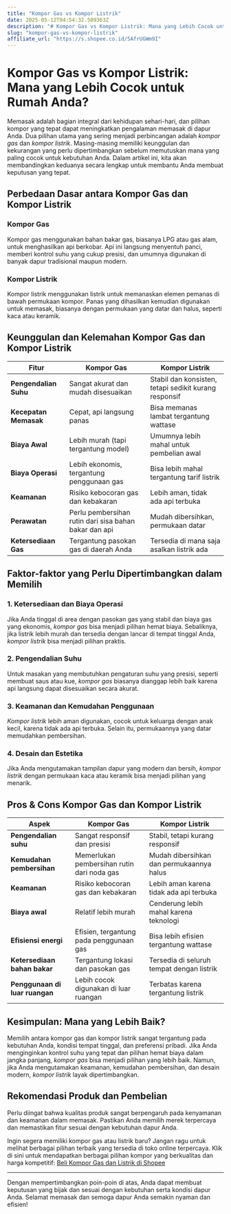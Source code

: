 ```yaml
---
title: "Kompor Gas vs Kompor Listrik"
date: 2025-05-12T04:54:32.509363Z
description: "# Kompor Gas vs Kompor Listrik: Mana yang Lebih Cocok untuk Rumah Anda?..."
slug: "kompor-gas-vs-kompor-listrik"
affiliate_url: "https://s.shopee.co.id/5AfrUGWm9I"
---
```

# Kompor Gas vs Kompor Listrik: Mana yang Lebih Cocok untuk Rumah Anda?

Memasak adalah bagian integral dari kehidupan sehari-hari, dan pilihan kompor yang tepat dapat meningkatkan pengalaman memasak di dapur Anda. Dua pilihan utama yang sering menjadi perbincangan adalah *kompor gas* dan *kompor listrik*. Masing-masing memiliki keunggulan dan kekurangan yang perlu dipertimbangkan sebelum memutuskan mana yang paling cocok untuk kebutuhan Anda. Dalam artikel ini, kita akan membandingkan keduanya secara lengkap untuk membantu Anda membuat keputusan yang tepat.

## Perbedaan Dasar antara Kompor Gas dan Kompor Listrik

### Kompor Gas
Kompor gas menggunakan bahan bakar gas, biasanya LPG atau gas alam, untuk menghasilkan api berkobar. Api ini langsung menyentuh panci, memberi kontrol suhu yang cukup presisi, dan umumnya digunakan di banyak dapur tradisional maupun modern.

### Kompor Listrik
Kompor listrik menggunakan listrik untuk memanaskan elemen pemanas di bawah permukaan kompor. Panas yang dihasilkan kemudian digunakan untuk memasak, biasanya dengan permukaan yang datar dan halus, seperti kaca atau keramik.

## Keunggulan dan Kelemahan Kompor Gas dan Kompor Listrik

| Fitur                     | Kompor Gas                                   | Kompor Listrik                                |
|---------------------------|----------------------------------------------|----------------------------------------------|
| **Pengendalian Suhu**     | Sangat akurat dan mudah disesuaikan        | Stabil dan konsisten, tetapi sedikit kurang responsif | 
| **Kecepatan Memasak**      | Cepat, api langsung panas                   | Bisa memanas lambat tergantung wattase  |
| **Biaya Awal**             | Lebih murah (tapi tergantung model)        | Umumnya lebih mahal untuk pembelian awal|
| **Biaya Operasi**          | Lebih ekonomis, tergantung penggunaan gas | Bisa lebih mahal tergantung tarif listrik |
| **Keamanan**               | Risiko kebocoran gas dan kebakaran        | Lebih aman, tidak ada api terbuka        |
| **Perawatan**              | Perlu pembersihan rutin dari sisa bahan bakar dan api | Mudah dibersihkan, permukaan datar |
| **Ketersediaan Gas**        | Tergantung pasokan gas di daerah Anda   | Tersedia di mana saja asalkan listrik ada |

## Faktor-faktor yang Perlu Dipertimbangkan dalam Memilih

### 1. Ketersediaan dan Biaya Operasi
Jika Anda tinggal di area dengan pasokan gas yang stabil dan biaya gas yang ekonomis, *kompor gas* bisa menjadi pilihan hemat biaya. Sebaliknya, jika listrik lebih murah dan tersedia dengan lancar di tempat tinggal Anda, *kompor listrik* bisa menjadi pilihan praktis.

### 2. Pengendalian Suhu
Untuk masakan yang membutuhkan pengaturan suhu yang presisi, seperti membuat saus atau kue, *kompor gas* biasanya dianggap lebih baik karena api langsung dapat disesuaikan secara akurat.

### 3. Keamanan dan Kemudahan Penggunaan
*Kompor listrik* lebih aman digunakan, cocok untuk keluarga dengan anak kecil, karena tidak ada api terbuka. Selain itu, permukaannya yang datar memudahkan pembersihan.

### 4. Desain dan Estetika
Jika Anda mengutamakan tampilan dapur yang modern dan bersih, *kompor listrik* dengan permukaan kaca atau keramik bisa menjadi pilihan yang menarik.

## Pros & Cons Kompor Gas dan Kompor Listrik

| Aspek                     | Kompor Gas                                      | Kompor Listrik                               |
|---------------------------|------------------------------------------------|--------------------------------------------|
| **Pengendalian suhu**     | Sangat responsif dan presisi                  | Stabil, tetapi kurang responsif          |
| **Kemudahan pembersihan** | Memerlukan pembersihan rutin dari noda gas    | Mudah dibersihkan dan permukaannya halus |
| **Keamanan**              | Risiko kebocoran gas dan kebakaran            | Lebih aman karena tidak ada api terbuka  |
| **Biaya awal**            | Relatif lebih murah                          | Cenderung lebih mahal karena teknologi  |
| **Efisiensi energi**      | Efisien, tergantung pada penggunaan gas       | Bisa lebih efisien tergantung wattase |
| **Ketersediaan bahan bakar**| Tergantung lokasi dan pasokan gas        | Tersedia di seluruh tempat dengan listrik |
| **Penggunaan di luar ruangan**| Lebih cocok digunakan di luar ruangan | Terbatas karena tergantung listrik    |

## Kesimpulan: Mana yang Lebih Baik?

Memilih antara kompor gas dan kompor listrik sangat tergantung pada kebutuhan Anda, kondisi tempat tinggal, dan preferensi pribadi. Jika Anda menginginkan kontrol suhu yang tepat dan pilihan hemat biaya dalam jangka panjang, *kompor gas* bisa menjadi pilihan yang lebih baik. Namun, jika Anda mengutamakan keamanan, kemudahan pembersihan, dan desain modern, *kompor listrik* layak dipertimbangkan.

## Rekomendasi Produk dan Pembelian

Perlu diingat bahwa kualitas produk sangat berpengaruh pada kenyamanan dan keamanan dalam memasak. Pastikan Anda memilih merek terpercaya dan memastikan fitur sesuai dengan kebutuhan dapur Anda.

Ingin segera memiliki kompor gas atau listrik baru? Jangan ragu untuk melihat berbagai pilihan terbaik yang tersedia di toko online terpercaya. Klik di sini untuk mendapatkan berbagai pilihan kompor yang berkualitas dan harga kompetitif: [Beli Kompor Gas dan Listrik di Shopee](https://s.shopee.co.id/5AfrUGWm9I)

---

Dengan mempertimbangkan poin-poin di atas, Anda dapat membuat keputusan yang bijak dan sesuai dengan kebutuhan serta kondisi dapur Anda. Selamat memasak dan semoga dapur Anda semakin nyaman dan efisien!